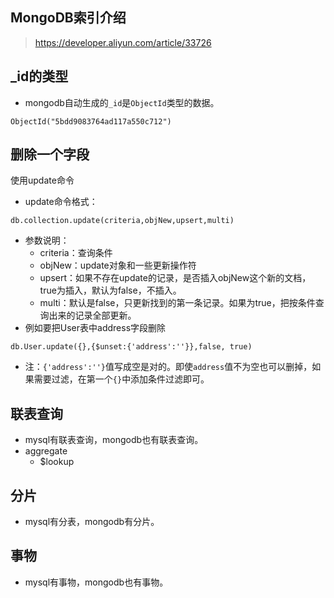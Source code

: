## MongoDB索引介绍
> https://developer.aliyun.com/article/33726

## _id的类型
* mongodb自动生成的```_id```是```ObjectId```类型的数据。
```
ObjectId("5bdd9083764ad117a550c712")
```

## 删除一个字段
使用update命令
* update命令格式：
```
db.collection.update(criteria,objNew,upsert,multi)
```
* 参数说明：
    - criteria：查询条件
    - objNew：update对象和一些更新操作符
    - upsert：如果不存在update的记录，是否插入objNew这个新的文档，true为插入，默认为false，不插入。
    - multi：默认是false，只更新找到的第一条记录。如果为true，把按条件查询出来的记录全部更新。
* 例如要把User表中address字段删除
```
db.User.update({},{$unset:{'address':''}},false, true)
```
* 注：```{'address':''}```值写成空是对的。即使```address```值不为空也可以删掉，如果需要过滤，在第一个```{}```中添加条件过滤即可。

## 联表查询
* mysql有联表查询，mongodb也有联表查询。
* aggregate
  - $lookup

## 分片
* mysql有分表，mongodb有分片。

## 事物
* mysql有事物，mongodb也有事物。
